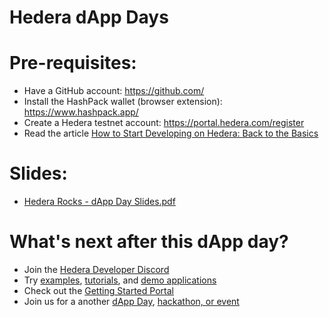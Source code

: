 # Hedera dApp Days

# Pre-requisites:

- Have a GitHub account: https://github.com/
- Install the HashPack wallet (browser extension): https://www.hashpack.app/
- Create a Hedera testnet account: https://portal.hedera.com/register
- Read the article [How to Start Developing on Hedera: Back to the Basics](https://hedera.com/blog/how-to-develop-on-hedera-back-to-the-basics)

# Slides:

- [Hedera Rocks - dApp Day Slides.pdf](https://github.com/swirlds-matt/hedera-dapp-days/tree/token2049-start/slides/slides.pdf)

# What's next after this dApp day?

- Join the [Hedera Developer Discord](http://hedera.com/discord)
- Try [examples](https://docs.hedera.com/guides/getting-started/try-examples), [tutorials](https://docs.hedera.com/guides/resources/tutorials), and [demo applications](https://docs.hedera.com/guides/resources/demo-applications)
- Check out the [Getting Started Portal](https://hedera.com/get-started)
- Join us for a another [dApp Day](https://hedera.com/dapp-days), [hackathon, or event](https://hedera.com/events)
